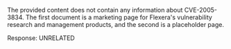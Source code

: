 The provided content does not contain any information about CVE-2005-3834. The first document is a marketing page for Flexera's vulnerability research and management products, and the second is a placeholder page.

Response: UNRELATED